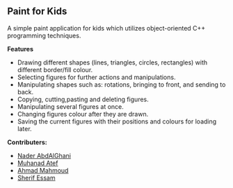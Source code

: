 ## Paint for Kids
A simple paint application for kids which utilizes object-oriented C++ programming techniques.

**Features**

- Drawing different shapes (lines, triangles, circles, rectangles) with different border/fill colour.
- Selecting figures for further actions and manipulations.
- Manipulating shapes such as: rotations, bringing to front, and sending to back.
- Copying, cutting,pasting and deleting figures.
- Manipulating several figures at once.
- Changing figures colour after they are drawn.
- Saving the current figures with their positions and colours for loading later.

**Contributers:**

- [Nader AbdAlGhani](https://github.com/naderabdalghani)
- [Muhanad Atef](https://github.com/MuhanadAtef)
- [Ahmad Mahmoud](https://github.com/AhmedMahmoud98)
- [Sherif Essam](https://github.com/SherifEssamGomaa)
